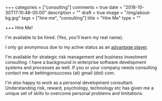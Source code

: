 +++
categories = ["consulting"]
comments = true
date = "2018-10-30T17:10:48-05:00"
description = ""
draft = true
image = "/img/about-bg.jpg"
tags = ["hire me", "consulting"]
title = "Hire Me"
type = ""

+++
Hire Me!

I'm available to be hired. (Yes, you'll learn my real name).

I only go anonymous due to my active status as an [advantage player](https://en.wikipedia.org/wiki/Advantage_gambling "Advantage Player").

I'm available for strategic risk management and business investment consulting. I have a background in enterprise software development systems and processes as well. If you or your company needs consulting contact me at bettingonsuccess (at) gmail (dot) com.

I'm also happy to work as a personal development consultant. Understanding risk, reward, psychology, technology etc has given me a unique set of skills to overcome personal problems and limitations.